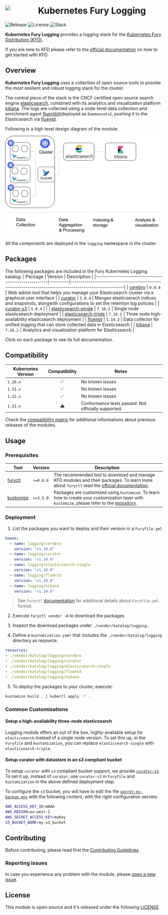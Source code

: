 <h1>
    <img src="https://github.com/sighupio/fury-distribution/blob/master/docs/assets/fury-epta-white.png?raw=true" align="left" width="90" style="margin-right: 15px"/>
    Kubernetes Fury Logging
</h1>

![Release](https://img.shields.io/github/v/release/sighupio/fury-kubernetes-logging?label=Latest%20Release)
![License](https://img.shields.io/github/license/sighupio/fury-kubernetes-logging?label=License)
![Slack](https://img.shields.io/badge/slack-@kubernetes/fury-yellow.svg?logo=slack&label=Slack)

<!-- <KFD-DOCS> -->

**Kubernetes Fury Logging** provides a logging stack for the [Kubernetes Fury Distribution (KFD)][kfd-repo].

If you are new to KFD please refer to the [official documentation][kfd-docs] on how to get started with KFD.

## Overview

**Kubernetes Fury Logging** uses a collection of open source tools to provide the most resilient and robust logging stack for the cluster.

The central piece of the stack is the CNCF certified open source search engine [elasticsearch][elastic-search-page], combined with its analytics and visualization platform [kibana][kibana-page]. The logs are collected using a node-level data collection and enrichment agent [fluentbit][fluentbit-page](deployed as `Daemonsets`), pushing it to the Elasticsearch via [fluentd][fluentd-page].

Following is a high level design diagram of the module:

![logging module](docs/images/logging-module.jpg "Kubernetes Fury Logging")

All the components are deployed in the `logging` namespace in the cluster.

## Packages

The following packages are included in the Fury Kubernetes Logging katalog:
| Package                                              | Version  | Description                                                                                            |
|------------------------------------------------------|----------|--------------------------------------------------------------------------------------------------------|
| [cerebro](katalog/cerebro)                           | `0.9.4`  | Web admin tool that helps you manage your Elasticsearch cluster via a graphical user interface         |
| [curator](katalog/curator)                           | `5.8.4`  | Manges elasticserach indices and snapshots, alongwith configurations to set the retention log policies |
| [curator-s3](katalog/curator-s3)                     | `5.8.4`  |                                                                                                        |
| [elasticsearch-single](katalog/elasticsearch-single) | `7.16.2` | Single node elasticsearch deployment                                                                   |
| [elasticsearch-triple](katalog/elasticsearch-triple) | `7.16.2` | Three node high-availability elasticsearch deployment                                                  |
| [fluentd](katalog/fluentd)                           | `1.14.2` | Data collector for unified logging that can store collected data in Elasticsearch                      |
| [kibana](katalog/kibana)                             | `7.16.2` | Analytics and visualization platform for Elasticsearch                                                 |

Click on each package to see its full documentation.

## Compatibility

| Kubernetes Version |   Compatibility    |                        Notes                        |
| ------------------ | :----------------: | --------------------------------------------------- |
| `1.20.x`           | :white_check_mark: | No known issues                                     |
| `1.21.x`           | :white_check_mark: | No known issues                                     |
| `1.22.x`           | :white_check_mark: | No known issues                                     |
| `1.23.x`           |     :warning:      | Conformance tests passed. Not officially supported. |

Check the [compatibility matrix][compatibility-matrix] for additional informations about previous releases of the modules.

## Usage

### Prerequisites

| Tool                        | Version   | Description                                                                                                                                                    |
|-----------------------------|-----------|----------------------------------------------------------------------------------------------------------------------------------------------------------------|
| [furyctl][furyctl-repo]     | `>=0.6.0` | The recommended tool to download and manage KFD modules and their packages. To learn more about `furyctl` read the [official documentation][furyctl-repo].     |
| [kustomize][kustomize-repo] | `>=3.5.0` | Packages are customized using `kustomize`. To learn how to create your customization layer with `kustomize`, please refer to the [repository][kustomize-repo]. |

### Deployment

1. List the packages you want to deploy and their version in a `Furyfile.yml`

```yaml
bases:
  - name: logging/cerebro
    version: "v1.10.0"
  - name: logging/curator
    version: "v1.10.0"
  - name: logging/elasticsearch-single
    version: "v1.10.0"
  - name: logging/fluentd
    version: "v1.10.0"
  - name: logging/kibana
    version: "v1.10.0"
```

> See `furyctl` [documentation][furyctl-repo] for additional details about `Furyfile.yml` format.

2. Execute `furyctl vendor -H` to download the packages

3. Inspect the download packages under `./vendor/katalog/logging`.

4. Define a `kustomization.yaml` that includes the `./vendor/katalog/logging` directory as resource.

```yaml
resources:
- ./vendor/katalog/logging/cerebro
- ./vendor/katalog/logging/curator
- ./vendor/katalog/logging/elasticsearch-single
- ./vendor/katalog/logging/fluentd
- ./vendor/katalog/logging/kibana
```

5. To deploy the packages to your cluster, execute:

```bash
kustomize build . | kubectl apply -f -
```

### Common Customisations

#### Setup a high-availability three-node elasticsearch

Logging module offers an out of the box, highly-available setup for `elasticsearch` instead of a single node version. To set this up, in the `Furyfile` and `kustomization`, you can replace `elasticsearch-single` with `elasticsearch-triple`.

#### Setup curator with datastore in an s3 compliant bucket

To setup `curator` with `s3` compliant bucket support, we provide [`curator-s3`](katalog/curator-s3). To set it up, instead of `curator`, use `curator-s3` in `Furyfile` and `kustomization` in the above defined deployment step.

To configure the `s3` bucket, you will have to edit the file [`secret-es-backup.env`](katalog/curator-s3/secret-es-backup.env) with the following content, with the right configuration secrets:

``` sh
AWS_ACCESS_KEY_ID=AAAA
AWS_REGION=eu-west-1
AWS_SECRET_ACCESS_KEY=myKey
S3_BUCKET_NAME=my-s3_bucket
```

<!-- Links -->

[elastic-search-page]: https://www.elastic.co/elasticsearch/
[kibana-page]: https://www.elastic.co/kibana/
[fluentbit-page]: https://fluentbit.io/
[fluentd-page]: https://www.fluentd.org/
[kfd-repo]: https://github.com/sighupio/fury-distribution
[furyctl-repo]: https://github.com/sighupio/furyctl
[kustomize-repo]: https://github.com/kubernetes-sigs/kustomize
[kfd-docs]: https://docs.kubernetesfury.com/docs/distribution/
[compatibility-matrix]: docs/COMPATIBILITY_MATRIX.md

<!-- </KFD-DOCS> -->

<!-- <FOOTER> -->

## Contributing

Before contributing, please read first the [Contributing Guidelines](docs/CONTRIBUTING.md).

### Reporting Issues

In case you experience any problem with the module, please [open a new issue](https://github.com/sighupio/fury-kubernetes-logging/issues/new/choose).

## License

This module is open-source and it's released under the following [LICENSE](LICENSE)

<!-- </FOOTER> -->
